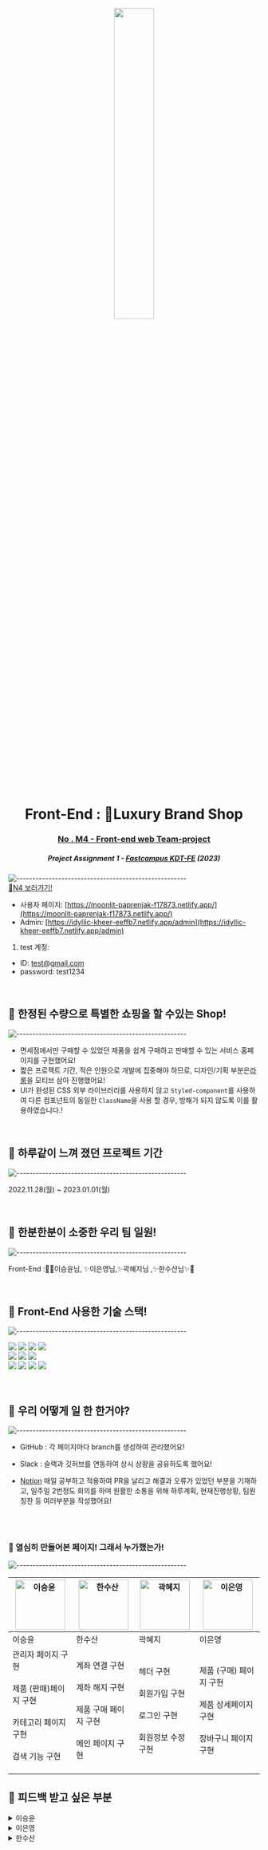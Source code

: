 <p align="center"> 
  <img src="https://user-images.githubusercontent.com/98737388/210259122-9aa88714-4918-4ee5-9f4d-c087d5c847d4.png" width="40%" height="40%">

</p>
<h1 align="center"> Front-End : 👑Luxury Brand Shop </h1>
<h3 align="center"><a href="https://github.com/KDT1-FE/KDT3-M4 ">No .  M4 - Front-end web Team-project </a> </h3>
<h5 align="center"> Project Assignment 1 - <a href="https://www.concordia.ca/">Fastcampus KDT-FE</a> (2023) </h5>

![-----------------------------------------------------](https://raw.githubusercontent.com/andreasbm/readme/master/assets/lines/rainbow.png)
<br/>
[🔗N4 보러가기!](https://moonlit-paprenjak-f17873.netlify.app/)

- 사용자 페이지: [https://moonlit-paprenjak-f17873.netlify.app/](https://moonlit-paprenjak-f17873.netlify.app/)
- Admin: [https://idyllic-kheer-eeffb7.netlify.app/admin](https://idyllic-kheer-eeffb7.netlify.app/admin)

1. test 계정:

- ID: test@gmail.com
- password: test1234

<br/>

## 🐥 한정된 수량으로 특별한 쇼핑을 할 수있는 Shop!

![-----------------------------------------------------](https://raw.githubusercontent.com/andreasbm/readme/master/assets/lines/rainbow.png)

- 면세점에서만 구매할 수 있었던 제품을 쉽게 구매하고 판매할 수 있는 서비스 홈페이지를 구현했어요!
- 짧은 프로젝트 기간, 적은 인원으로 개발에 집중해야 하므로, 디자인/기획 부분은<a href="https://www.la-room.kr">라룸</a>을 모티브 삼아 진행했어요!
- UI가 완성된 CSS 외부 라이브러리를 사용하지 않고 `Styled-component`를 사용하여 다른 컴포넌트의 동일한 `ClassName`을 사용 할 경우, 방해가 되지 않도록 이를 활용하였습니다.!

<br/>

## 🐥 하루같이 느껴 졌던 프로젝트 기간

![-----------------------------------------------------](https://raw.githubusercontent.com/andreasbm/readme/master/assets/lines/rainbow.png)

2022.11.28(월) ~ 2023.01.01(월)

<br/>

## 🐥 한분한분이 소중한 우리 팀 일원!

![-----------------------------------------------------](https://raw.githubusercontent.com/andreasbm/readme/master/assets/lines/rainbow.png)

Front-End :👑✨이승윤님, ✨이은영님,✨곽혜지님 ,✨한수산님✨👑


<br/>

## 🐥 Front-End 사용한 기술 스택!

![-----------------------------------------------------](https://raw.githubusercontent.com/andreasbm/readme/master/assets/lines/rainbow.png)

<div>
  <div>

<img src="https://img.shields.io/badge/%20-%20Axios-black"/>
<img src="https://img.shields.io/badge/HTML5-E34F26?style=flat-square&logo=HTML5&logoColor=white"/> <img src="https://img.shields.io/badge/CSS-1572B6?style=flat-square&logo=CSS3&logoColor=white"/>
<img src="https://img.shields.io/badge/JavaScript-F7DF1E?style=flat-square&logo=JavaScript&logoColor=white"/><br>
<img src="https://img.shields.io/badge/node-339933?style=flat-square&logo=Node.js&logoColor=white"/>
<img src="https://img.shields.io/badge/React-61DAFB?style=flat-square&logo=React&logoColor=white"/> <img src="https://img.shields.io/badge/styled components-DB7093?style=flat-square&logo=Styled-components&logoColor=white"/><br/>
<img src="https://img.shields.io/badge/React-61DAFB?style=flat-square&logo=React&logoColor=white"/>
<img src="https://img.shields.io/badge/NETLIFY-00C7B7?style=for-the-badge&logo=NETLIFY&logoColor=white"> <img src="https://img.shields.io/badge/.ENV-ECD53F?style=for-the-badge&logo=.ENV&logoColor=white">
 <img src="https://camo.githubusercontent.com/cfd032a0d113d1b8b79a5c515c395cb501738e017e9fb3f8945dae10e2a918f6/68747470733a2f2f696d672e736869656c64732e696f2f62616467652f5377697065722d3633333246363f7374796c653d666c61742d726f756e64266c6f676f3d537769706572266c6f676f436f6c6f723d7768697465">




<br/>

<br/>

<br/>

## 🐥 우리 어떻게 일 한 한거야?

![-----------------------------------------------------](https://raw.githubusercontent.com/andreasbm/readme/master/assets/lines/rainbow.png)

- GitHub : 각 페이지마다 branch를 생성하여 관리했어요!

- Slack : 슬랙과 깃허브를 연동하여 상시 상황을 공유하도록 했어요!

- [Notion](https://www.notion.so/eun0leee/5-f2fbc5129a85427c83bf01e8fc584d08) 매일 공부하고 적용하여 PR을 날리고 해결과 오류가 있었던 부분을 기재하고,
  일주일 2번정도 회의를 하며 원활한 소통을 위해 하루계획, 현재진행상황, 팀원칭찬 등 여러부분을 작성했어요!

<br/>

<br/>

### 🐥 열심히 만들어본 페이지! 그래서 누가했는가!<br/>

![-----------------------------------------------------](https://raw.githubusercontent.com/andreasbm/readme/master/assets/lines/rainbow.png)

| <img src="https://user-images.githubusercontent.com/98737388/210235324-6c271427-c6a8-4839-9689-206aad9be2df.png" width="100px" height="100px;" alt="이승윤"> | <img src="https://user-images.githubusercontent.com/98737388/210235837-a1cb3a04-cecb-4a7a-8237-3405001ffd0b.png" width="100px" height="100px;" alt="한수산"> | <img src="https://user-images.githubusercontent.com/98737388/210238579-d76ba247-8bac-45cf-864c-ccfe67e8adcf.png" width="100px" height="100px;" alt="곽혜지"> | <img src="https://user-images.githubusercontent.com/98737388/210238006-95347db5-01c8-4957-97de-ac84faeea40f.png"  width="100px" height="100px;" alt="이은영"> |
|-----------------------------------------------------------------------------------------------------------------------------------------------------------|-----------------------------------------------------------------------------------------------------------------------------------------------------------|-----------------------------------------------------------------------------------------------------------------------------------------------------------|------------------------------------------------------------------------------------------------------------------------------------------------------------|
| 이승윤                                                                                                                                                       | 한수산                                                                                                                                                       | 곽혜지                                                                                                                                                       | 이은영                                                                                                                                                        |
| 관리자 페이지 구현<br /><br />제품 (판매)페이지 구현<br/><br/> 카테고리 페이지 구현<br/><br/>검색 기능 구현<br/><br/>                                                                     | 계좌 연결 구현 		<br/><br/>계좌 해지 구현		<br/><br/> 제품 구매 페이지 구현 		<br/><br/> 메인 페이지 구현                                                                             | 헤더 구현<br/><br/>  회원가입 구현<br/><br/> 로그인 구현 <br/><br/>회원정보 수정 구현                                                                                            | 제품 (구매) 페이지 구현 	<br/><br/> 제품 상세페이지 구현	<br/><br/>  장바구니 페이지 구현                                                                                             |

## 📱 피드백 받고 싶은 부분

<details>
<summary>이승윤</summary>
아쉬웠던 점, 피드백 받고싶은점.<br> : useCallback를 사용하여 함수를 재활용하고자 했으나, 어떤 부분에서 적용해야 할지 잘 감이 오질 않았습니다. 보통 어느 경우에 useCallBack을 사용하는지 궁금합니다..<br>
</details>

<details>
<summary>이은영</summary>
피드백 받고싶은점<br><br>[마이페이지 홈_ Outlet] <br>
        - 마이페이지 홈에서 개별 컴포넌트로 진입하는 것은 Outlet으로 작업했습니다. 올바르게 Outlet을 사용한 건지 궁금합니다.<br>
        - 특히 비밀번호 재확인은 Bank Accounts와 My profile일 때만 뜨는데, nav의 탭버튼 클릭으로 비밀번호 재확인 출력 여부가 결정됩니다. <br>따라서 Bank Accounts와 My profile의 주소로 직접 접속하면 비밀번호 재확인 없이 접속이 됩니다.<br> 탭버튼에서 비밀번호 재확인출력 여부를 결정하는 것이 아니라, Bank Accounts와 My profile 컴포넌트 내부에서 비밀번호 재확인 출력 여부를 결정하는 것이 바람직할까요? 혹은 더 좋은 다른 방법이 있을까요?<br>
    - [장바구니 페이지_Step 컴포넌트 오타로 인한 `out of memory` 에러<br>
        - 브라우저 출력 형태<br> <img src="https://s3.us-west-2.amazonaws.com/secure.notion-static.com/db5e9e95-4ea4-4b2a-aa55-4d1075c21b98/outofmemory_error.jpg?X-Amz-Algorithm=AWS4-HMAC-SHA256&X-Amz-Content-Sha256=UNSIGNED-PAYLOAD&X-Amz-Credential=AKIAT73L2G45EIPT3X45%2F20230102%2Fus-west-2%2Fs3%2Faws4_request&X-Amz-Date=20230102T162458Z&X-Amz-Expires=86400&X-Amz-Signature=ac33205a6d8d2c35a4a5ad633ed3554205d60023a819e37ade553c2af236051c&X-Amz-SignedHeaders=host&response-content-disposition=filename%3D%22outofmemory%2520error.jpg%22&x-id=GetObject" > 
- 상황<br>
<img src="https://s3.us-west-2.amazonaws.com/secure.notion-static.com/42892aad-d6f6-4c0e-ad96-0989dde2d5b8/outofmemory_error%282%29.jpg?X-Amz-Algorithm=AWS4-HMAC-SHA256&X-Amz-Content-Sha256=UNSIGNED-PAYLOAD&X-Amz-Credential=AKIAT73L2G45EIPT3X45%2F20230102%2Fus-west-2%2Fs3%2Faws4_request&X-Amz-Date=20230102T162607Z&X-Amz-Expires=86400&X-Amz-Signature=d4bba819c0f1497090dbd2658433ac1886a2131c79d76e1231854a12558a5084&X-Amz-SignedHeaders=host&response-content-disposition=filename%3D%22outofmemory%2520error%282%29.jpg%22&x-id=GetObject">
            - 장바구니 페이지에 주문단계를 나타내는 Step 컴포넌트를 추가하니, 브라우저에 위와 같이 out of  memory 에러가 떴습니다.<br>
            - 추후에 원인이 Step 컴포넌트 내에서 컴포넌트명의 오타에 있다는 걸 알게 돼 해결했습니다.<br>
            - 컴포넌트명 오타가 왜 out of memory 에러로 이어지는지 알 수 있을까요?<br>
</details>
<details>
<summary>한수산</summary>
 아쉬웠던 점, 피드백 받고싶은점<br/>
    1. 아쉬웠던 점<br/>
        - 가상 DOM을 활용하여 개발하는 React의 장점을 잘 살리지 못한점<br/>
        - 새롭게 랜더해야 할 부분과 아닌 부분을 나누어 상태를 관리해주지 못한점<br/>
        - 오류 핸들링이 구체적으로 되어있지 않아 오류에 맞는 정확한 메세지를 전달하지 못한점<br/>
        - api 호출이 많이 , 자주 이루어 지는데 그 부분을 최적화 하지 못한점<br><br>
    2. 피드백 받고싶은점<br/>
        - 결제 페이지 입력 폼 또는 다른 입력 폼에서 입력되어있지 않거나 잘못된 값이 입력된 경우 예외 처리가 제대로 이루어지지 않았습니다. 이 작업을 해줄 시 참고할 내용 혹은 개인적인 피드백 부탁 드립니다.<br/>
        - 불 필요한 api 호출이 자주 이루어지고 있습니다 효과적인 해결 방안을 알고 싶습니다.<br/>
        - 가상 dom을 쓰는 react환경에서 DOM API 사용을 지양할 수 있는 방법이 어떤 것이 있을지 궁금합니다.<br/>
</details>




		







